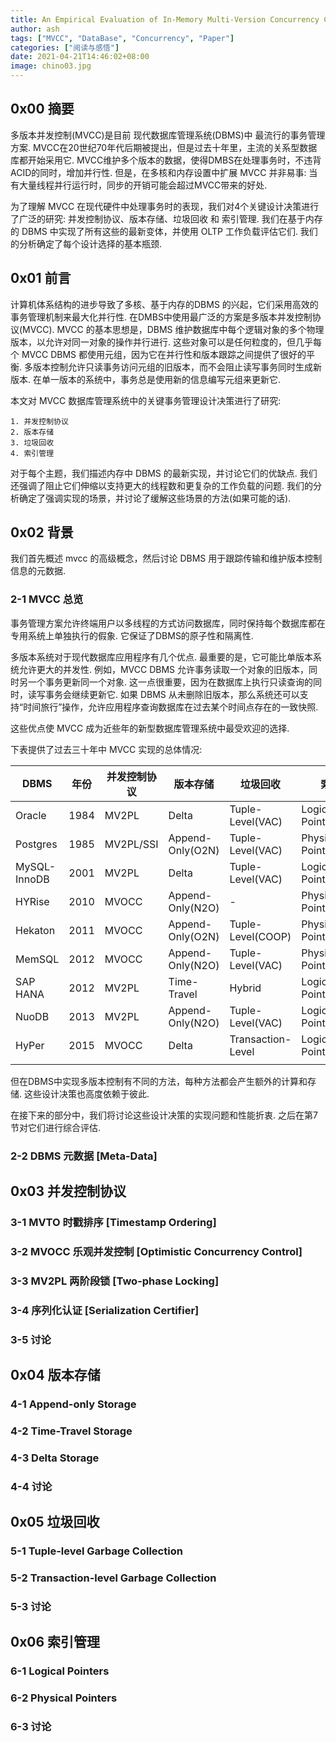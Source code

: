 ```yaml
---
title: An Empirical Evaluation of In-Memory Multi-Version Concurrency Control
author: ash
tags: ["MVCC", "DataBase", "Concurrency", "Paper"]
categories: ["阅读与感悟"]
date: 2021-04-21T14:46:02+08:00
image: chino03.jpg
---
```


## 0x00 摘要

多版本并发控制(MVCC)是目前 现代数据库管理系统(DBMS)中 最流行的事务管理方案. MVCC在20世纪70年代后期被提出，但是过去十年里，主流的关系型数据库都开始采用它. MVCC维护多个版本的数据，使得DMBS在处理事务时，不违背ACID的同时，增加并行性. 但是，在多核和内存设置中扩展 MVCC 并非易事: 当有大量线程并行运行时，同步的开销可能会超过MVCC带来的好处.

为了理解 MVCC 在现代硬件中处理事务时的表现，我们对4个关键设计决策进行了广泛的研究: 并发控制协议、版本存储、垃圾回收 和 索引管理. 我们在基于内存的 DBMS 中实现了所有这些的最新变体，并使用 OLTP 工作负载评估它们. 我们的分析确定了每个设计选择的基本瓶颈.

## 0x01 前言

计算机体系结构的进步导致了多核、基于内存的DBMS 的兴起，它们采用高效的事务管理机制来最大化并行性. 在DMBS中使用最广泛的方案是多版本并发控制协议(MVCC). MVCC 的基本思想是，DBMS 维护数据库中每个逻辑对象的多个物理版本，以允许对同一对象的操作并行进行. 这些对象可以是任何粒度的，但几乎每个 MVCC DBMS 都使用元组，因为它在并行性和版本跟踪之间提供了很好的平衡. 多版本控制允许只读事务访问元组的旧版本，而不会阻止读写事务同时生成新版本. 在单一版本的系统中，事务总是使用新的信息编写元组来更新它.

本文对 MVCC 数据库管理系统中的关键事务管理设计决策进行了研究: 
    
    1. 并发控制协议
    2. 版本存储
    3. 垃圾回收
    4. 索引管理

对于每个主题，我们描述内存中 DBMS 的最新实现，并讨论它们的优缺点. 我们还强调了阻止它们伸缩以支持更大的线程数和更复杂的工作负载的问题. 我们的分析确定了强调实现的场景，并讨论了缓解这些场景的方法(如果可能的话).

## 0x02 背景

我们首先概述 mvcc 的高级概念，然后讨论 DBMS 用于跟踪传输和维护版本控制信息的元数据.

### 2-1 MVCC 总览

事务管理方案允许终端用户以多线程的方式访问数据库，同时保持每个数据库都在专用系统上单独执行的假象. 它保证了DBMS的原子性和隔离性.

多版本系统对于现代数据库应用程序有几个优点. 最重要的是，它可能比单版本系统允许更大的并发性. 例如，MVCC DBMS 允许事务读取一个对象的旧版本，同时另一个事务更新同一个对象. 这一点很重要，因为在数据库上执行只读查询的同时，读写事务会继续更新它. 如果 DBMS 从未删除旧版本，那么系统还可以支持“时间旅行”操作，允许应用程序查询数据库在过去某个时间点存在的一致快照.

这些优点使 MVCC 成为近些年的新型数据库管理系统中最受欢迎的选择. 

下表提供了过去三十年中 MVCC 实现的总体情况:

|DBMS|年份|并发控制协议|版本存储|垃圾回收|索引管理|
|---|---|---|---|---|---|
|Oracle|1984|MV2PL|Delta|Tuple-Level(VAC)|Logical Pointers(Tupled)|
|Postgres|1985|MV2PL/SSI|Append-Only(O2N)|Tuple-Level(VAC)|Physical Pointers|
|MySQL-InnoDB|2001|MV2PL|Delta|Tuple-Level(VAC)|Logical Pointers(PKey)|
|HYRise|2010|MVOCC|Append-Only(N2O)|-|Physical Pointers|
|Hekaton|2011|MVOCC|Append-Only(O2N)|Tuple-Level(COOP)|Physical Pointers|
|MemSQL|2012|MVOCC|Append-Only(N2O)|Tuple-Level(VAC)|Physical Pointers|
|SAP HANA|2012|MV2PL|Time-Travel|Hybrid|Logical Pointers(Tupled)|
|NuoDB|2013|MV2PL|Append-Only(N2O)|Tuple-Level(VAC)|Logical Pointers(PKey)|
|HyPer|2015|MVOCC|Delta|Transaction-Level|Logical Pointers(Tupled)|
|||||||

但在DBMS中实现多版本控制有不同的方法，每种方法都会产生额外的计算和存储. 这些设计决策也高度依赖于彼此. 

在接下来的部分中，我们将讨论这些设计决策的实现问题和性能折衷. 之后在第7节对它们进行综合评估.

### 2-2 DBMS 元数据 [Meta-Data]



## 0x03 并发控制协议

### 3-1 MVTO 时戳排序 [Timestamp Ordering]

### 3-2 MVOCC 乐观并发控制 [Optimistic Concurrency Control]

### 3-3 MV2PL 两阶段锁 [Two-phase Locking]

### 3-4 序列化认证 [Serialization Certifier]

### 3-5 讨论



## 0x04 版本存储

### 4-1 Append-only Storage

### 4-2 Time-Travel Storage

### 4-3 Delta Storage

### 4-4 讨论



## 0x05 垃圾回收

### 5-1 Tuple-level Garbage Collection

### 5-2 Transaction-level Garbage Collection

### 5-3 讨论



## 0x06 索引管理

### 6-1 Logical Pointers

### 6-2  Physical Pointers

### 6-3 讨论